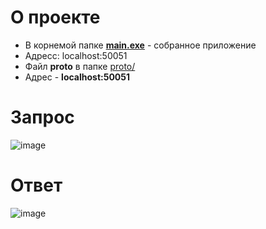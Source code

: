 # О проекте
* В корнемой папке **[main.exe](https://github.com/vldstkn/hak_test/blob/master/main.exe)** - собранное приложение
* Адресс: localhost:50051
* Файл **proto** в папке [proto/](https://github.com/vldstkn/hak_test/tree/master/proto)
* Адрес - **localhost:50051**

# Запрос
![image](https://github.com/user-attachments/assets/f877e455-a561-4d11-9e55-bd1036990154)

# Ответ
![image](https://github.com/user-attachments/assets/aee22898-483e-4c07-bfee-4737373d46b3)
